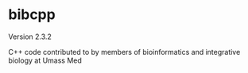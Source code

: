 bibcpp
======
Version 2.3.2

C++ code contributed to by members of bioinformatics and integrative biology at Umass Med
